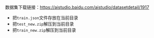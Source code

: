 数据集下载链接：https://aistudio.baidu.com/aistudio/datasetdetail/1917

 - 把`train.json`文件存放在当前目录
 - 把`test_new.zip`解压到当前目录
 - 把`train_new.zip`解压到当前目录